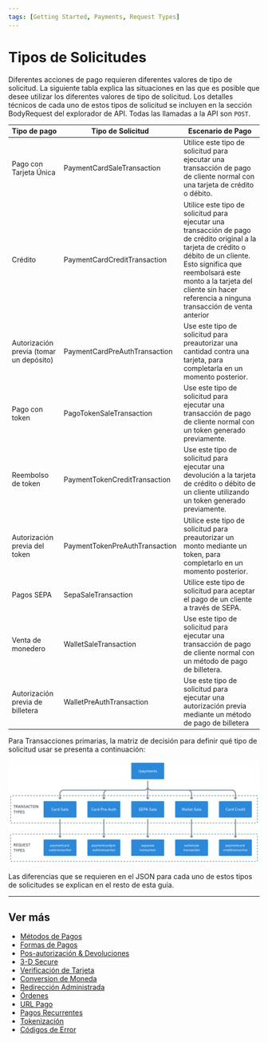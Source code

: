 ```yaml
---
tags: [Getting Started, Payments, Request Types]
---
```


# Tipos de Solicitudes

Diferentes acciones de pago requieren diferentes valores de tipo de solicitud. La siguiente tabla explica las situaciones en las que es posible que desee utilizar los diferentes valores de tipo de solicitud. Los detalles técnicos de cada uno de estos tipos de solicitud se incluyen en la sección BodyRequest del explorador de API. Todas las llamadas a la API son ```POST```.

| Tipo de pago                            | Tipo de Solicitud                                | Escenario de Pago                                                                                                                                                                                                                                                        |
|-----------------------------------------|--------------------------------------------------|--------------------------------------------------------------------------------------------------------------------------------------------------------------------------------------------------------------------------------------------------------------------------|
| Pago con Tarjeta Única                  | PaymentCardSaleTransaction                       | Utilice este tipo de solicitud para ejecutar una transacción de pago de cliente normal con una tarjeta de crédito o débito.                                                                                                                                              |
| Crédito                                 | PaymentCardCreditTransaction                     | Utilice este tipo de solicitud para ejecutar una transacción de pago de crédito original a la tarjeta de crédito o débito de un cliente. Esto significa que reembolsará este monto a la tarjeta del cliente sin hacer referencia a ninguna transacción de venta anterior |
| Autorización previa (tomar un depósito) | PaymentCardPreAuthTransaction                    | Use este tipo de solicitud para preautorizar una cantidad contra una tarjeta, para completarla en un momento posterior.                                                                                                                                                  |
| Pago con token                          | PagoTokenSaleTransaction                         | Use este tipo de solicitud para ejecutar una transacción de pago de cliente normal con un token generado previamente.                                                                                                                                                    |
| Reembolso de token                      | PaymentTokenCreditTransaction                    | Use este tipo de solicitud para ejecutar una devolución a la tarjeta de crédito o débito de un cliente utilizando un token generado previamente.                                                                                                                         |
| Autorización previa del token           | PaymentTokenPreAuthTransaction                   | Utilice este tipo de solicitud para preautorizar un monto mediante un token, para completarlo en un momento posterior.                                                                                                                                                   |
| Pagos SEPA                              | SepaSaleTransaction                              | Utilice este tipo de solicitud para aceptar el pago de un cliente a través de SEPA.                                                                                                                                                                                      |
| Venta de monedero                       | WalletSaleTransaction                            | Use este tipo de solicitud para ejecutar una transacción de pago de cliente normal con un método de pago de billetera.                                                                                                                                                   |
| Autorización previa de billetera        | WalletPreAuthTransaction                         | Use este tipo de solicitud para ejecutar una autorización previa mediante un método de pago de billetera                                                                                                                                                                 |

Para Transacciones primarias, la matriz de decisión para definir qué tipo de solicitud usar se presenta a continuación:

![Request Type Decision Matrix!](/assets/images/3-1-decision-matrix.png "Request Type Decision Matrix")

Las diferencias que se requieren en el JSON para cada uno de estos tipos de solicitudes se explican en el resto de esta guía.

---

## Ver más

- [Métodos de Pagos](?path=docs/español/pagos/3-2-metodos-pago.md)
- [Formas de Pagos](?path=docs/español/pagos/3-3-formas-pagos.md)
- [Pos-autorización & Devoluciones](?path=docs/español/pagos/3-4-post-aut.md)
- [3-D Secure](?path=docs/español/pagos/3-5-3d-secure.md)
- [Verificación de Tarjeta](?path=docs/3-6-card-verification.md)
- [Conversion de Moneda](?path=docs/3-7-currency-conversion.md)
- [Redirección Administrada](?path=docs/3-8-managed-redirect.md)
- [Órdenes](?path=docs/3-9-orders.md)
- [URL Pago](?path=docs/3-10-payment-url.md)
- [Pagos Recurrentes](?path=docs/3-11-recurring-payments.md)
- [Tokenización](?path=docs/3-12-tokenisation.md)
- [Códigos de Error](?path=docs/3-13-error-codes.md)
